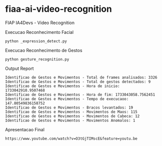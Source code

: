 # fiaa-ai-video-recognition
FIAP IA4Devs - Video Recognition

Execucao Reconhecimento Facial
```
python _expression_detect.py
```

Execucao Reconhecimento de Gestos
```
python gesture_recognition.py
```


Output Report
```
Identificao de Gestos e Movimentos - Total de frames analisados: 3326
Identificao de Gestos e Movimentos - Total de gestos detectados: 9
Identificao de Gestos e Movimentos - Hora de inicio: 1733042910.9507468
Identificao de Gestos e Movimentos - Hora de fim: 1733043058.7562451
Identificao de Gestos e Movimentos - Tempo de execucaoo: 147.80549836158752
Identificao de Gestos e Movimentos - Bracos levantados: 19
Identificao de Gestos e Movimentos - Movimentos de Maos: 115
Identificao de Gestos e Movimentos - Movimentos de Cabeca: 12
Identificao de Gestos e Movimentos - Movimentos Anomalos: 1
```

Apresentacao Final
```
https://www.youtube.com/watch?v=O3tGjTIMscE&feature=youtu.be
```









